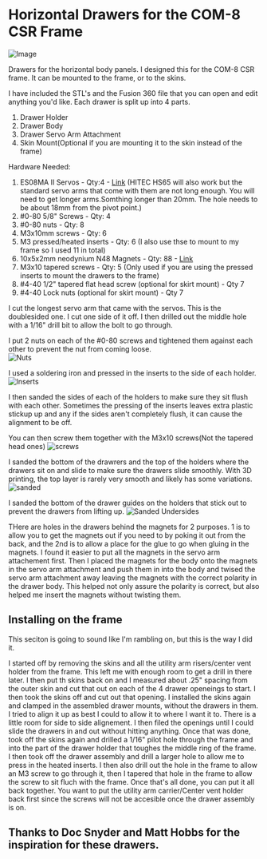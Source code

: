 # Horizontal Drawers for the COM-8 CSR Frame

![Image](/Images/Home_View.png)

 Drawers for the horizontal body panels.  I designed this for the COM-8 CSR frame.  It can be mounted to the frame, or to the skins.  

 I have included the STL's and the Fusion 360 file that you can open and edit anything you'd like.  Each drawer is split up into 4 parts.  
 1. Drawer Holder
 2. Drawer Body
 3. Drawer Servo Arm Attachment
 4. Skin Mount(Optional if you are mounting it to the skin instead of the frame)

 Hardware Needed:
 1. ES08MA II Servos - Qty:4 - [Link](https://www.amazon.com/dp/B07RRWYXL9?psc=1&ref=ppx_yo2ov_dt_b_product_details)  (HITEC HS65 will also work but the standard servo arms that come with them are not long enough.  You will need to get longer arms.Somthing longer than 20mm.  The hole needs to be about 18mm from the pivot point.)
 2. #0-80 5/8" Screws - Qty: 4
 3. #0-80 nuts - Qty: 8
 4. M3x10mm screws - Qty: 6
 5. M3 pressed/heated inserts - Qty: 6  (I also use thse to mount to my frame so I used 11 in total)
 6. 10x5x2mm neodynium N48 Magnets - Qty: 88 - [Link](https://www.amazon.com/dp/B0B6PBXBVJ?psc=1&ref=ppx_yo2ov_dt_b_product_details)
 7. M3x10 tapered screws - Qty: 5 (Only used if you are using the pressed inserts to mount the drawers to the frame)
 8. #4-40 1/2" tapered flat head screw (optional for skirt mount) - Qty 7
 9. #4-40 Lock nuts (optional for skirt mount) - Qty 7
 

I cut the longest servo arm that came with the servos.  This is the doublesided one.  I cut one side of it off.  I then drilled out the middle hole with a 1/16" drill bit to allow the bolt to go through.  

I put 2 nuts on each of the #0-80 screws and tightened them against each other to prevent the nut from coming loose.  
![Nuts](/Images/Nuts.png)

I used a soldering iron and pressed in the inserts to the side of each holder.  
![Inserts](/Images/Pressed%20Inserts.png)

I then sanded the sides of each of the holders to make sure they sit flush with each other. Sometimes the pressing of the inserts leaves extra plastic stickup up and any if the sides aren't completely flush, it can cause the alignment to be off.  

You can then screw them together with the M3x10 screws(Not the tapered head ones)
![screws](/Images/Screws.png)

I sanded the bottom of the drawrers and the top of the holders where the drawers sit on and slide to make sure the drawers slide smoothly.  With 3D printing, the top layer is rarely very smooth and likely has some variations.
![sanded](/Images/Sanded.png)

I sanded the bottom of the drawer guides on the holders that stick out to prevent the drawers from lifting up.
![Sanded Undersides](/Images/Sanded%20undersides.png)

THere are holes in the drawers behind the magnets for 2 purposes.  1 is to allow you to get the magnets out if you need to by poking it out from the back, and the 2nd is to allow a place for the glue to go when gluing in the magnets.  I found it easier to put all the magnets in the servo arm attachement first.  Then I placed the magnets for the body onto the magnets in the servo arm attachment and push them in into the body and twised the servo arm attachment away leaving the magnets with the correct polarity in the drawer body.  This helped not only assure the polarity is correct, but also helped me insert the magnets without twisting them.

## Installing on the frame

This seciton is going to sound like I'm rambling on, but this is the way I did it.  

I started off by removing the skins and all the utility arm risers/center vent holder from the frame.  This left me with enough room to get a drill in there later. I then put th skins back on and I measured about .25" spacing from the outer skin and cut that out on each of the 4 drawer openeings to start.  I then took the skins off and cut out that opening.  I installed the skins again and clamped in the assembled drawer mounts, without the drawers in them.  I tried to align it up as best I could to allow it to where I want it to.  There is a little room for side to side alignement.  I then filed the openings until I could slide the drawers in and out without hitting anything.  Once that was done,  took off the skins again and drilled a 1/16" pilot hole through the frame and into the part of the drawer holder that toughes the middle ring of the frame.  I then took off the drawer assembly and drill a larger hole to allow me to press in the heated inserts.  I then also drill out the hole in the frame to allow an M3 screw to go through it, then I tapered that hole in the frame to allow the screw to sit fluch with the frame.  Once that's all  done, you can put it all back together.  You want to put the utility arm carrier/Center vent holder back first since the screws will not be accesible once the drawer assembly is on.  


## Thanks to Doc Snyder and Matt Hobbs for the inspiration for these drawers.
